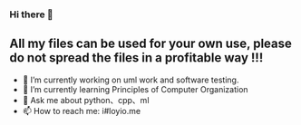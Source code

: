 ### Hi there 👋

## All my files can be used for your own use, please do not spread the files in a profitable way !!!

- 🔭 I’m currently working on uml work and software testing.
- 🌱 I’m currently learning Principles of Computer Organization
- 💬 Ask me about python、cpp、ml
- 📫 How to reach me: i#loyio.me
